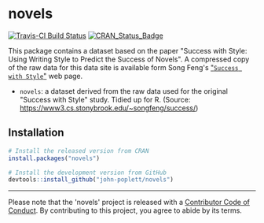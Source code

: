 # novels

[![Travis-CI Build Status](https://travis-ci.org/john-poplett/novels.svg?branch=master)](https://travis-ci.org/john-poplett/novels)
[![CRAN_Status_Badge](http://www.r-pkg.org/badges/version/novels)](https://cran.r-project.org/package=novels)

This package contains a dataset based on the paper "Success with Style: Using Writing Style to Predict the Success of Novels". A compressed copy of the raw data for this data site is available form Song Feng's ["`Success with Style`"](https://www3.cs.stonybrook.edu/~songfeng/success/) web page.

* `novels`: a dataset derived from the raw data used for
   the original "Success with Style" study. Tidied up for R.
  (Source: https://www3.cs.stonybrook.edu/~songfeng/success/)

## Installation

```R
# Install the released version from CRAN
install.packages("novels")

# Install the development version from GitHub
devtools::install_github("john-poplett/novels")
```

-----

Please note that the 'novels' project is released with a [Contributor Code of Conduct](.github/CODE_OF_CONDUCT.md). By contributing to this project, you agree to abide by its terms.
